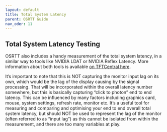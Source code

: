 ```yaml
---
layout: default
title: Total System Latency
parent: OSRTT Guide
nav_oder: 11
---
```


## Total System Latency Testing

OSRTT also includes a handy measurement of the total system latency, in a similar way to tools like NVIDIA LDAT or NVIDIA Reflex Latency. More information about both tools is available [on TFTCentral here](https://tftcentral.co.uk/articles/nvidia_reflex).

It’s important to note that this is NOT capturing the monitor input lag on its own, which would be the lag of the display causing by the signal processing. That will be incorporated within the overall latency number somewhere, but this is basically capturing “click to photon” end to end latency. This can be influenced by many factors including graphics card, mouse, system settings, refresh rate, monitor etc. It’s a useful tool for measuring and comparing and optimising your end to end overall total system latency, but should NOT be used to represent the lag of the monitor (often referred to as “input lag”) as this cannot be isolated from within the measurement, and there are too many variables at play.

